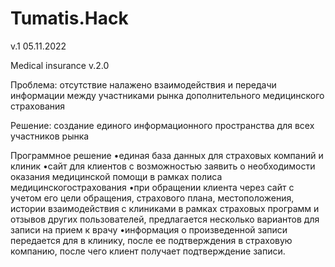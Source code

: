 # Tumatis.Hack

v.1 05.11.2022

Medical insurance v.2.0

Проблема: отсутствие налажено взаимодействия и передачи информации между участниками рынка дополнительного медицинского страхования

Решение: создание единого информационного пространства для всех участников рынка

Программное решение
•единая база данных для страховых компаний и клиник
•сайт для клиентов с возможностью заявить о необходимости оказания медицинской помощи в рамках полиса медицинскогострахования
•при обращении клиента через сайт с учетом его цели обращения, страхового плана, местоположения, истории взаимодействия с клиниками в рамках страховых программ и отзывов других пользователей, предлагается несколько вариантов для записи на прием к врачу
•информация о произведенной записи передается для в клинику, после ее подтверждения в страховую компанию, после чего клиент получает подтверждение записи.
